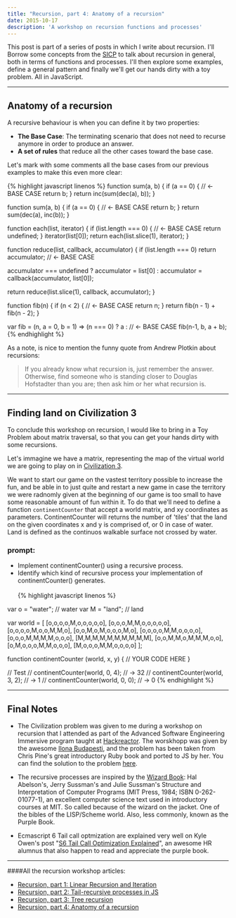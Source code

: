 ```yaml
---
title: "Recursion, part 4: Anatomy of a recursion"
date: 2015-10-17
description: 'A workshop on recursion functions and processes'
---
```



This post is part of a series of posts in which I write about recursion. I'll Borrow some concepts from the [SICP](https://mitpress.mit.edu/sicp/) to talk about recursion in general, both in terms of functions and processes. I'll then explore some examples, define a general pattern and finally we'll get our hands dirty with a toy problem. All in JavaScript.

* * *

## Anatomy of a recursion

A recursive behaviour is when you can define it by two properties:

- **The Base Case**: The terminating scenario that does not need to recurse anymore in order to produce an answer.
- **A set of rules** that reduce all the other cases toward the base case.

Let's mark with some comments all the base cases from our previous examples to make this even more clear:

{% highlight javascript linenos %}
function sum(a, b) {
  if (a == 0) { // <- BASE CASE
    return b;
  }
  return inc(sum(dec(a), b));
}

function sum(a, b) {
  if (a == 0) { // <- BASE CASE
    return b;
  }
  return sum(dec(a), inc(b));
}

function each(list, iterator) {
  if (list.length === 0) { // <- BASE CASE
    return undefined;
  }
  iterator(list[0]);
  return each(list.slice(1), iterator);
}

function reduce(list, callback, accumulator) {
  if (list.length === 0) return accumulator; // <- BASE CASE

  accumulator === undefined ?
    accumulator = list[0] :
    accumulator = callback(accumulator, list[0]);

  return reduce(list.slice(1), callback, accumulator);
}

function fib(n) {
  if (n < 2) { // <- BASE CASE
    return n;
  }
  return fib(n - 1) + fib(n - 2);
}

var fib = (n, a = 0, b = 1) => (n === 0) ? a : // <- BASE CASE
fib(n-1, b, a + b);
{% endhighlight %}

As a note, is nice to mention the funny quote from Andrew Plotkin about recursions:
> If you already know what recursion is, just remember the answer. Otherwise, find someone who is standing closer to Douglas Hofstadter than you are; then ask him or her what recursion is.

* * *

##  Finding land on Civilization 3

To conclude this workshop on recursion, I would like to bring in a Toy Problem about matrix traversal, so that you can get your hands dirty with some recursions.

Let's immagine we have a matrix, representing the map of the virtual world we are going to play on in [Civilization 3](https://en.wikipedia.org/wiki/Civilization_III).

We want to start our game on the vastest territory possible to increase the fun, and be able in to just quite and restart a new game in case the territory we were radnomly given at the beginning of our game is too small to have some reasonable amount of fun within it.
To do that we'll need to define a function `continentCounter` that accept a world matrix, and xy coordinates as parameters. ContinentCounter will returns the number of 'tiles' that the land on the given coordinates x and y is comprised of, or 0 in case of water.
Land is defined as the continuos walkable surface not crossed by water.

### prompt:

- Implement continentCounter() using a recursive process.
- Identify which kind of recursive process your implementation of continentCounter() generates.
<br><br>
{% highlight javascript linenos %}

var o = "water"; // water
var M = "land";  // land

var world = [
  [o,o,o,o,M,o,o,o,o,o],
  [o,o,o,M,M,o,o,o,o,o],
  [o,o,o,o,M,o,o,M,M,o],
  [o,o,M,o,M,o,o,o,M,o],
  [o,o,o,o,M,M,o,o,o,o],
  [o,o,o,M,M,M,M,o,o,o],
  [M,M,M,M,M,M,M,M,M,M],
  [o,o,M,M,o,M,M,M,o,o],
  [o,M,o,o,o,M,M,o,o,o],
  [M,o,o,o,M,M,o,o,o,o]
];

function continentCounter (world, x, y) {
  // YOUR CODE HERE
}

// Test
// continentCounter(world, 0, 4); // -> 32
// continentCounter(world, 3, 2); // -> 1
// continentCounter(world, 0, 0); // -> 0
{% endhighlight %}

 ***

## Final Notes

- The Civilization problem was given to me during a workshop on recursion that I attended as part of the Advanced Software Engineering Immersive program taught at [Hackreactor](http://www.hackreactor.com/). The worskhopp was given by the awesome [Ilona Budapesti](https://twitter.com/ilonabudapesti), and the problem has been taken from Chris Pine's great introductory Ruby book and ported to JS by her. You can find the solution to the problem [here](https://gist.github.com/nickbalestra/ebe0a86271c55d99f4f2).

- The recursive processes are inspired by the [Wizard Book](https://mitpress.mit.edu/sicp/): Hal Abelson's, Jerry Sussman's and Julie Sussman's Structure and Interpretation of Computer Programs (MIT Press, 1984; ISBN 0-262-01077-1), an excellent computer science text used in introductory courses at MIT. So called because of the wizard on the jacket. One of the bibles of the LISP/Scheme world. Also, less commonly, known as the Purple Book.

- Ecmascript 6 Tail call optmization are explained very well on Kyle Owen's post "[S6 Tail Call Optimization Explained](http://benignbemine.github.io/2015/07/19/es6-tail-calls/)", an awesome HR alumnus that also happen to read and appreciate the purple book.

* * *

####All the recursion workshop articles:

- [Recursion, part 1: Linear Recursion and Iteration](http://nick.balestra.ch/2015/recursion-workshop)
- [Recursion, part 2: Tail-recursive processes in JS](http://nick.balestra.ch/2015/recursion-workshop-part2/)
- [Recursion, part 3: Tree recursion](http://nick.balestra.ch/2015/recursion-workshop-part3/)
- [Recursion, part 4: Anatomy of a recursion](http://nick.balestra.ch/2015/recursion-workshop-part4/)

